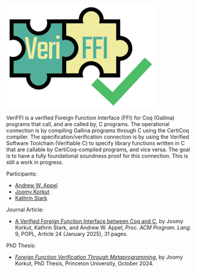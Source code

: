<p><img src="https://github.com/CertiCoq/VeriFFI/blob/main/doc/VeriFFI.png" alt="VeriFFI" width="400px"/>
</p>

VeriFFI is a verified Foreign Function Interface (FFI) for Coq (Gallina) programs that call, and are called by, C programs.  The operational connection is by compiling Gallina programs through C using the CertiCoq compiler.  The specification/verification connection is by using the Verified Software Toolchain (Verifiable C) to specify library functions written in C that are callable by CertiCoq-compiled programs, and vice versa.  The goal is to have a fully foundational soundness proof for this connection. This is still a work in progress.

Participants:
- [Andrew W. Appel](https://www.cs.princeton.edu/~appel/)
- [Joomy Korkut](https://joomy.korkutblech.com/)
- [Kathrin Stark](https://www.k-stark.de/)

Journal Article:
- [A Verified Foreign Function Interface between Coq and C](https://doi.org/10.1145/3704860), by Joomy Korkut, Kathrin Stark, and Andrew W. Appel,  _Proc. ACM Program. Lang._ 9, POPL, Article 24 (January 2025), 31 pages.

PhD Thesis:
- [_Foreign Function Verification Through Metaprogramming_](http://arks.princeton.edu/ark:/88435/dsp01k930c143z), by Joomy Korkut, PhD Thesis, Princeton University, October 2024.
